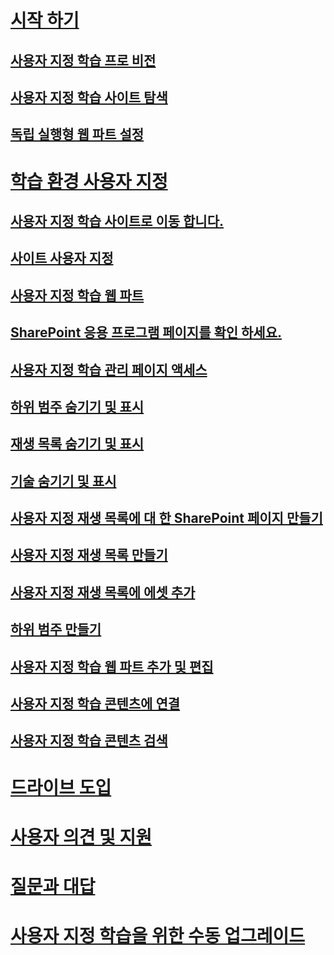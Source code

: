 # [시작 하기](index.md)
## [사용자 지정 학습 프로 비전](installsitepackage.md)
## [사용자 지정 학습 사이트 탐색](sitecontent.md)
## [독립 실행형 웹 파트 설정](custom_manualsetup.md)
# [학습 환경 사용자 지정](custom_overview.md)
## [사용자 지정 학습 사이트로 이동 합니다.](custom_goto.md)
## [사이트 사용자 지정](custom_edithelp.md)
## [사용자 지정 학습 웹 파트](custom_whereiswebpart.md)
## [SharePoint 응용 프로그램 페이지를 확인 하세요.](custom_apppages.md)
## [사용자 지정 학습 관리 페이지 액세스](custom_accessadmin.md)
## [하위 범주 숨기기 및 표시](custom_hideshowsub.md)
## [재생 목록 숨기기 및 표시](custom_hideshowplaylists.md)
## [기술 숨기기 및 표시](custom_hideshowtech.md)
## [사용자 지정 재생 목록에 대 한 SharePoint 페이지 만들기](custom_createnewpage.md)
## [사용자 지정 재생 목록 만들기](custom_createnewplaylist.md)
## [사용자 지정 재생 목록에 에셋 추가](custom_addassets.md)
## [하위 범주 만들기](custom_createnewcat.md)
## [사용자 지정 학습 웹 파트 추가 및 편집](custom_addwebpart.md)
## [사용자 지정 학습 콘텐츠에 연결](custom_linking.md)
## [사용자 지정 학습 콘텐츠 검색](custom_search.md)
# [드라이브 도입](driveadoption.md)
# [사용자 의견 및 지원](feedback.md)
# [질문과 대답](faq.md)
# [사용자 지정 학습을 위한 수동 업그레이드](custom_upgrade.md)

